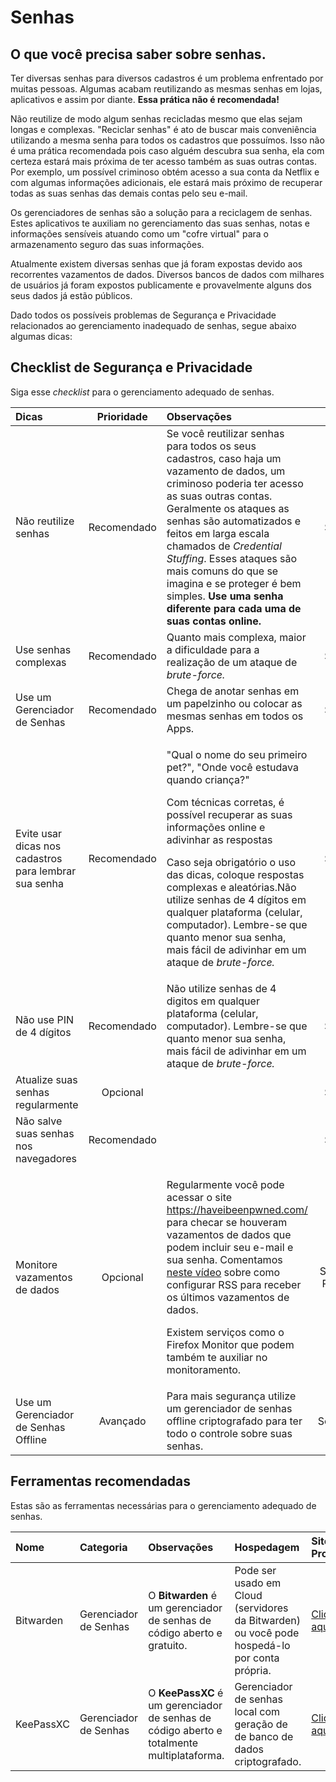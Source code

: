 # Senhas

## O que você precisa saber sobre senhas.

Ter diversas senhas para diversos cadastros é um problema enfrentado por muitas pessoas. Algumas acabam reutilizando as mesmas senhas em lojas, aplicativos e assim por diante. **Essa prática não é recomendada!** 

Não reutilize de modo algum senhas recicladas mesmo que elas sejam longas e complexas. "Reciclar senhas" é ato de buscar mais conveniência utilizando a mesma senha para todos os cadastros que possuímos. Isso não é uma prática recomendada pois caso alguém descubra sua senha, ela com certeza estará mais próxima de ter acesso também as suas outras contas. Por exemplo, um possível criminoso obtém acesso a sua conta da Netflix e com algumas informações adicionais, ele estará mais próximo de recuperar todas as suas senhas das demais contas pelo seu e-mail.

Os gerenciadores de senhas são a solução para a reciclagem de senhas. Estes aplicativos te auxiliam no gerenciamento das suas senhas, notas e informações sensíveis atuando como um "cofre virtual" para o armazenamento seguro das suas informações. 

Atualmente existem diversas senhas que já foram expostas devido aos recorrentes vazamentos de dados. Diversos bancos de dados com milhares de usuários já foram expostos publicamente e provavelmente alguns dos seus dados já estão públicos.

Dado todos os possíveis problemas de Segurança e Privacidade relacionados ao gerenciamento inadequado de senhas, segue abaixo algumas dicas:

## Checklist de Segurança e Privacidade

Siga esse _checklist_  para o gerenciamento adequado de senhas.

<table>
  <thead>
    <tr>
      <th style="text-align:left">Dicas</th>
      <th style="text-align:center">Prioridade</th>
      <th style="text-align:left">Observa&#xE7;&#xF5;es</th>
      <th style="text-align:center">Categoria</th>
    </tr>
  </thead>
  <tbody>
    <tr>
      <td style="text-align:left">N&#xE3;o reutilize senhas</td>
      <td style="text-align:center">Recomendado</td>
      <td style="text-align:left">Se voc&#xEA; reutilizar senhas para todos os seus cadastros, caso haja
        um vazamento de dados, um criminoso poderia ter acesso as suas outras contas.
        Geralmente os ataques as senhas s&#xE3;o automatizados e feitos em larga
        escala chamados de <em>Credential Stuffing</em>. Esses ataques s&#xE3;o
        mais comuns do que se imagina e se proteger &#xE9; bem simples. <b>Use uma senha diferente para cada uma de suas contas online.</b>
      </td>
      <td style="text-align:center">Seguran&#xE7;a</td>
    </tr>
    <tr>
      <td style="text-align:left">Use senhas complexas</td>
      <td style="text-align:center">Recomendado</td>
      <td style="text-align:left">Quanto mais complexa, maior a dificuldade para a realiza&#xE7;&#xE3;o
        de um ataque de <em>brute-force.</em>
      </td>
      <td style="text-align:center">Seguran&#xE7;a</td>
    </tr>
    <tr>
      <td style="text-align:left">Use um Gerenciador de Senhas</td>
      <td style="text-align:center">Recomendado</td>
      <td style="text-align:left">Chega de anotar senhas em um papelzinho ou colocar as mesmas senhas em
        todos os Apps.</td>
      <td style="text-align:center">Seguran&#xE7;a</td>
    </tr>
    <tr>
      <td style="text-align:left">Evite usar dicas nos cadastros para lembrar sua senha</td>
      <td style="text-align:center">Recomendado</td>
      <td style="text-align:left">
        <p>&quot;Qual o nome do seu primeiro pet?&quot;, &quot;Onde voc&#xEA; estudava
          quando crian&#xE7;a?&quot;</p>
        <p>Com t&#xE9;cnicas corretas, &#xE9; poss&#xED;vel recuperar as suas informa&#xE7;&#xF5;es
          online e adivinhar as respostas</p>
        <p>Caso seja obrigat&#xF3;rio o uso das dicas, coloque respostas complexas
          e aleat&#xF3;rias.N&#xE3;o utilize senhas de 4 d&#xED;gitos em qualquer
          plataforma (celular, computador). Lembre-se que quanto menor sua senha,
          mais f&#xE1;cil de adivinhar em um ataque de <em>brute-force.</em>
        </p>
      </td>
      <td style="text-align:center">Seguran&#xE7;a</td>
    </tr>
    <tr>
      <td style="text-align:left">N&#xE3;o use PIN de 4 d&#xED;gitos</td>
      <td style="text-align:center">Recomendado</td>
      <td style="text-align:left">N&#xE3;o utilize senhas de 4 digitos em qualquer plataforma (celular,
        computador). Lembre-se que quanto menor sua senha, mais f&#xE1;cil de adivinhar
        em um ataque de <em>brute-force.</em>
      </td>
      <td style="text-align:center">Seguran&#xE7;a</td>
    </tr>
    <tr>
      <td style="text-align:left">Atualize suas senhas regularmente</td>
      <td style="text-align:center">Opcional</td>
      <td style="text-align:left"></td>
      <td style="text-align:center">Seguran&#xE7;a</td>
    </tr>
    <tr>
      <td style="text-align:left">N&#xE3;o salve suas senhas nos navegadores</td>
      <td style="text-align:center">Recomendado</td>
      <td style="text-align:left"></td>
      <td style="text-align:center">Seguran&#xE7;a</td>
    </tr>
    <tr>
      <td style="text-align:left">Monitore vazamentos de dados</td>
      <td style="text-align:center">Opcional</td>
      <td style="text-align:left">
        <p>Regularmente voc&#xEA; pode acessar o site <a href="https://haveibeenpwned.com/">https://haveibeenpwned.com/</a> para
          checar se houveram vazamentos de dados que podem incluir seu e-mail e sua
          senha. Comentamos <a href="https://youtu.be/i2SRi335cDA">neste v&#xED;deo</a> sobre
          como configurar RSS para receber os &#xFA;ltimos vazamentos de dados.</p>
        <p>Existem servi&#xE7;os como o Firefox Monitor que podem tamb&#xE9;m te
          auxiliar no monitoramento.</p>
      </td>
      <td style="text-align:center">Seguran&#xE7;a &amp; Privacidade</td>
    </tr>
    <tr>
      <td style="text-align:left">Use um Gerenciador de Senhas Offline</td>
      <td style="text-align:center">Avan&#xE7;ado</td>
      <td style="text-align:left">Para mais seguran&#xE7;a utilize um gerenciador de senhas offline criptografado
        para ter todo o controle sobre suas senhas.</td>
      <td style="text-align:center">Seguran&#xE7;a++</td>
    </tr>
  </tbody>
</table>

## Ferramentas recomendadas

Estas são as ferramentas necessárias para o gerenciamento adequado de senhas.

| Nome | Categoria | Observações | Hospedagem | Site do Projeto |
| :--- | :--- | :--- | :--- | :--- |
| Bitwarden | Gerenciador de Senhas | O **Bitwarden** é um gerenciador de senhas de código aberto e gratuito. | Pode ser usado em Cloud \(servidores da Bitwarden\) ou você pode hospedá-lo por conta própria. | [Clique aqui](https://bitwarden.com/) |
| KeePassXC | Gerenciador de Senhas | O **KeePassXC** é um gerenciador de senhas de código aberto e totalmente multiplataforma. | Gerenciador de senhas local com geração de de banco de dados criptografado. | [Clique aqui](https://keepassxc.org/) |

